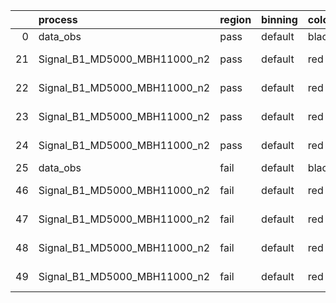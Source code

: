 |    | process                      | region   | binning   | color   | process_type   |   scale | variation   | source_filename                                                       | source_histname    | alias                        | title     |   combine_idx |     lnN |   shapes | syst_type   | direction   | variation_alias   |
|---:|:-----------------------------|:---------|:----------|:--------|:---------------|--------:|:------------|:----------------------------------------------------------------------|:-------------------|:-----------------------------|:----------|--------------:|--------:|---------:|:------------|:------------|:------------------|
|  0 | data_obs                     | pass     | default   | black   | DATA           |       1 | nominal     | ./histograms_for_2DAlphabet_v16//BH_Data.root                         | hpass              | Data                         | Data      |           nan | nan     |      nan | nan         | nan         | nan               |
| 21 | Signal_B1_MD5000_MBH11000_n2 | pass     | default   | red     | SIGNAL         |       1 | lumi        | ./histograms_for_2DAlphabet_v16//BH_Signal_B1_MD5000_MBH11000_n2.root | hpass              | Signal_B1_MD5000_MBH11000_n2 | BH signal |           nan |   1.016 |      nan | lnN         | nan         | nan               |
| 22 | Signal_B1_MD5000_MBH11000_n2 | pass     | default   | red     | SIGNAL         |       1 | SVM         | ./histograms_for_2DAlphabet_v16//BH_Signal_B1_MD5000_MBH11000_n2.root | hpass_SVMsyst_up   | Signal_B1_MD5000_MBH11000_n2 | BH signal |           nan | nan     |        1 | shapes      | Up          | SVMsyst           |
| 23 | Signal_B1_MD5000_MBH11000_n2 | pass     | default   | red     | SIGNAL         |       1 | SVM         | ./histograms_for_2DAlphabet_v16//BH_Signal_B1_MD5000_MBH11000_n2.root | hpass_SVMsyst_down | Signal_B1_MD5000_MBH11000_n2 | BH signal |           nan | nan     |        1 | shapes      | Down        | SVMsyst           |
| 24 | Signal_B1_MD5000_MBH11000_n2 | pass     | default   | red     | SIGNAL         |       1 | nominal     | ./histograms_for_2DAlphabet_v16//BH_Signal_B1_MD5000_MBH11000_n2.root | hpass              | Signal_B1_MD5000_MBH11000_n2 | BH signal |           nan | nan     |      nan | nan         | nan         | nan               |
| 25 | data_obs                     | fail     | default   | black   | DATA           |       1 | nominal     | ./histograms_for_2DAlphabet_v16//BH_Data.root                         | hfail              | Data                         | Data      |           nan | nan     |      nan | nan         | nan         | nan               |
| 46 | Signal_B1_MD5000_MBH11000_n2 | fail     | default   | red     | SIGNAL         |       1 | lumi        | ./histograms_for_2DAlphabet_v16//BH_Signal_B1_MD5000_MBH11000_n2.root | hfail              | Signal_B1_MD5000_MBH11000_n2 | BH signal |           nan |   1.016 |      nan | lnN         | nan         | nan               |
| 47 | Signal_B1_MD5000_MBH11000_n2 | fail     | default   | red     | SIGNAL         |       1 | SVM         | ./histograms_for_2DAlphabet_v16//BH_Signal_B1_MD5000_MBH11000_n2.root | hfail_SVMsyst_up   | Signal_B1_MD5000_MBH11000_n2 | BH signal |           nan | nan     |        1 | shapes      | Up          | SVMsyst           |
| 48 | Signal_B1_MD5000_MBH11000_n2 | fail     | default   | red     | SIGNAL         |       1 | SVM         | ./histograms_for_2DAlphabet_v16//BH_Signal_B1_MD5000_MBH11000_n2.root | hfail_SVMsyst_down | Signal_B1_MD5000_MBH11000_n2 | BH signal |           nan | nan     |        1 | shapes      | Down        | SVMsyst           |
| 49 | Signal_B1_MD5000_MBH11000_n2 | fail     | default   | red     | SIGNAL         |       1 | nominal     | ./histograms_for_2DAlphabet_v16//BH_Signal_B1_MD5000_MBH11000_n2.root | hfail              | Signal_B1_MD5000_MBH11000_n2 | BH signal |           nan | nan     |      nan | nan         | nan         | nan               |